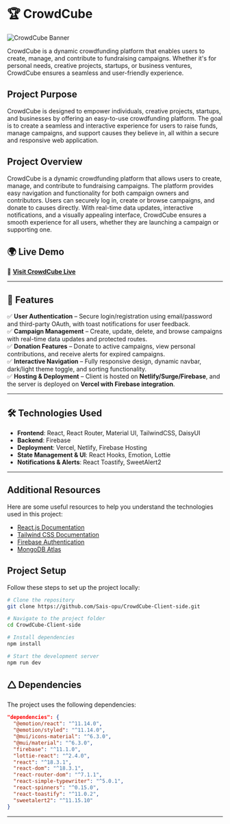 # 🏆 CrowdCube  
![CrowdCube Banner](https://i.ibb.co/vCG8d5dr/crowd.png)  

CrowdCube is a dynamic crowdfunding platform that enables users to create, manage, and contribute to fundraising campaigns. Whether it's for personal needs, creative projects, startups, or business ventures, CrowdCube ensures a seamless and user-friendly experience.  
## Project Purpose  

CrowdCube is designed to empower individuals, creative projects, startups, and businesses by offering an easy-to-use crowdfunding platform. The goal is to create a seamless and interactive experience for users to raise funds, manage campaigns, and support causes they believe in, all within a secure and responsive web application.

## Project Overview  

CrowdCube is a dynamic crowdfunding platform that allows users to create, manage, and contribute to fundraising campaigns. The platform provides easy navigation and functionality for both campaign owners and contributors. Users can securely log in, create or browse campaigns, and donate to causes directly. With real-time data updates, interactive notifications, and a visually appealing interface, CrowdCube ensures a smooth experience for all users, whether they are launching a campaign or supporting one.
## 🌍 Live Demo  

🔗 **[Visit CrowdCube Live](https://crowdcube-1249a.web.app/)**  

---

## 🚀 Features  

✅ **User Authentication** – Secure login/registration using email/password and third-party OAuth, with toast notifications for user feedback.  
✅ **Campaign Management** – Create, update, delete, and browse campaigns with real-time data updates and protected routes.  
✅ **Donation Features** – Donate to active campaigns, view personal contributions, and receive alerts for expired campaigns.  
✅ **Interactive Navigation** – Fully responsive design, dynamic navbar, dark/light theme toggle, and sorting functionality.  
✅ **Hosting & Deployment** – Client is hosted on **Netlify/Surge/Firebase**, and the server is deployed on **Vercel with Firebase integration**.  

---

## 🛠️ Technologies Used  

- **Frontend**: React, React Router, Material UI, TailwindCSS, DaisyUI  
- **Backend**: Firebase  
- **Deployment**: Vercel, Netlify, Firebase Hosting  
- **State Management & UI**: React Hooks, Emotion, Lottie  
- **Notifications & Alerts**: React Toastify, SweetAlert2  

---
## Additional Resources

Here are some useful resources to help you understand the technologies used in this project:

- [React.js Documentation](https://reactjs.org/docs/getting-started.html)
- [Tailwind CSS Documentation](https://tailwindcss.com/docs)
- [Firebase Authentication](https://firebase.google.com/docs/auth)
- [MongoDB Atlas](https://www.mongodb.com/cloud/atlas)
  
## Project Setup
Follow these steps to set up the project locally:

```sh
# Clone the repository
git clone https://github.com/Sais-opu/CrowdCube-Client-side.git

# Navigate to the project folder
cd CrowdCube-Client-side

# Install dependencies
npm install

# Start the development server
npm run dev
```

## 🛆 Dependencies  

The project uses the following dependencies:  

```json
"dependencies": {
  "@emotion/react": "^11.14.0",
  "@emotion/styled": "^11.14.0",
  "@mui/icons-material": "^6.3.0",
  "@mui/material": "^6.3.0",
  "firebase": "^11.1.0",
  "lottie-react": "^2.4.0",
  "react": "^18.3.1",
  "react-dom": "^18.3.1",
  "react-router-dom": "^7.1.1",
  "react-simple-typewriter": "^5.0.1",
  "react-spinners": "^0.15.0",
  "react-toastify": "^11.0.2",
  "sweetalert2": "^11.15.10"
}
```

---

  


